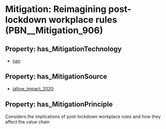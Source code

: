 # Mitigation: __Reimagining post-lockdown workplace rules__ (PBN__Mitigation_906)

## Property: has_MitigationTechnology

* [nan](../Technology/PBN__Technology_22)

## Property: has_MitigationSource

* [jallow_impact_2020](../Article/PBN__Article_141)

## Property: has_MitigationPrinciple

Considers the implications of post-lockdown workplace rules and how they affect the value chain

